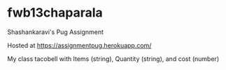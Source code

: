 # fwb13chaparala
Shashankaravi's Pug Assignment 

Hosted at https://assignmentpug.herokuapp.com/

My class tacobell with Items (string), Quantity (string), and cost (number)